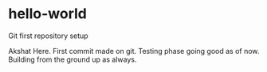 # hello-world
Git first repository setup

Akshat Here.
First commit made on git. 
Testing phase going good as of now.
Building from the ground up as always.
